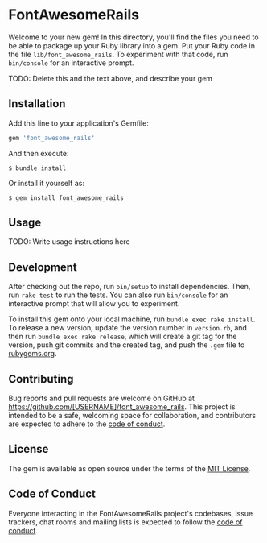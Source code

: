 # FontAwesomeRails

Welcome to your new gem! In this directory, you'll find the files you need to be able to package up your Ruby library into a gem. Put your Ruby code in the file `lib/font_awesome_rails`. To experiment with that code, run `bin/console` for an interactive prompt.

TODO: Delete this and the text above, and describe your gem

## Installation

Add this line to your application's Gemfile:

```ruby
gem 'font_awesome_rails'
```

And then execute:

    $ bundle install

Or install it yourself as:

    $ gem install font_awesome_rails

## Usage

TODO: Write usage instructions here

## Development

After checking out the repo, run `bin/setup` to install dependencies. Then, run `rake test` to run the tests. You can also run `bin/console` for an interactive prompt that will allow you to experiment.

To install this gem onto your local machine, run `bundle exec rake install`. To release a new version, update the version number in `version.rb`, and then run `bundle exec rake release`, which will create a git tag for the version, push git commits and the created tag, and push the `.gem` file to [rubygems.org](https://rubygems.org).

## Contributing

Bug reports and pull requests are welcome on GitHub at https://github.com/[USERNAME]/font_awesome_rails. This project is intended to be a safe, welcoming space for collaboration, and contributors are expected to adhere to the [code of conduct](https://github.com/[USERNAME]/font_awesome_rails/blob/main/CODE_OF_CONDUCT.md).

## License

The gem is available as open source under the terms of the [MIT License](https://opensource.org/licenses/MIT).

## Code of Conduct

Everyone interacting in the FontAwesomeRails project's codebases, issue trackers, chat rooms and mailing lists is expected to follow the [code of conduct](https://github.com/[USERNAME]/font_awesome_rails/blob/main/CODE_OF_CONDUCT.md).
